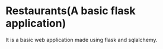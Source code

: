 # Restaurants(A basic flask application)
It is a basic web application made using flask and sqlalchemy.

